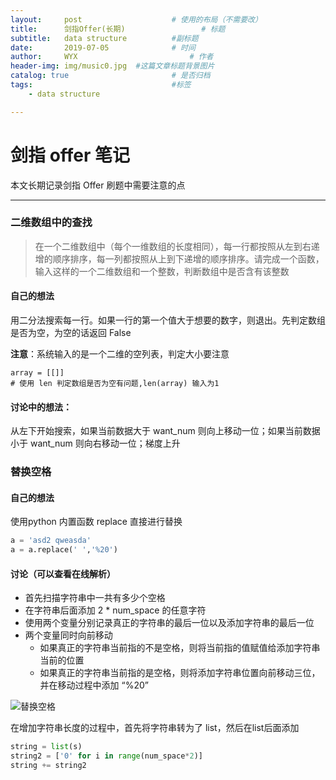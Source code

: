 ```yaml
---
layout:     post   				    # 使用的布局（不需要改）
title:      剑指Offer(长期) 				# 标题 
subtitle:   data structure          #副标题
date:       2019-07-05 				# 时间
author:     WYX 						# 作者
header-img: img/music0.jpg 	#这篇文章标题背景图片
catalog: true 						# 是否归档
tags:								#标签
    - data structure  

---
```




# 剑指 offer 笔记

本文长期记录剑指 Offer 刷题中需要注意的点

---

### 二维数组中的查找

> 在一个二维数组中（每个一维数组的长度相同），每一行都按照从左到右递增的顺序排序，每一列都按照从上到下递增的顺序排序。请完成一个函数，输入这样的一个二维数组和一个整数，判断数组中是否含有该整数

#### **自己的想法**

用二分法搜索每一行。如果一行的第一个值大于想要的数字，则退出。先判定数组是否为空，为空的话返回 False

**注意**：系统输入的是一个二维的空列表，判定大小要注意

```
array = [[]]
# 使用 len 判定数组是否为空有问题,len(array) 输入为1
```

#### 讨论中的想法：

从左下开始搜索，如果当前数据大于 want_num 则向上移动一位；如果当前数据小于 want_num 则向右移动一位；梯度上升



### 替换空格

#### 自己的想法

使用python 内置函数 replace 直接进行替换

```python
a = 'asd2 qweasda'
a = a.replace(' ','%20')
```

#### 讨论（可以查看在线解析）

- 首先扫描字符串中一共有多少个空格
- 在字符串后面添加 2 * num_space 的任意字符
- 使用两个变量分别记录真正的字符串的最后一位以及添加字符串的最后一位
- 两个变量同时向前移动
  - 如果真正的字符串当前指的不是空格，则将当前指的值赋值给添加字符串当前的位置
  - 如果真正的字符串当前指的是空格，则将添加字符串位置向前移动三位，并在移动过程中添加 “%20”

![替换空格](https://ae01.alicdn.com/kf/HTB1F9JtXxv1gK0jSZFF7620sXXaa.png)

在增加字符串长度的过程中，首先将字符串转为了 list，然后在list后面添加

```python
string = list(s)		
string2 = ['0' for i in range(num_space*2)]
string += string2
```

